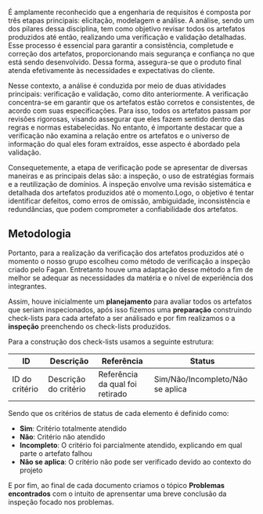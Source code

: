 É amplamente reconhecido que a engenharia de requisitos é composta por três etapas principais: elicitação, modelagem e análise. A análise, sendo um dos pilares dessa disciplina, tem como objetivo revisar todos os artefatos produzidos até então, realizando uma verificação e validação detalhadas. Esse processo é essencial para garantir a consistência, completude e correção dos artefatos, proporcionando mais segurança e confiança no que está sendo desenvolvido. Dessa forma, assegura-se que o produto final atenda efetivamente às necessidades e expectativas do cliente.

Nesse contexto, a análise é conduzida por meio de duas atividades principais: verificação e validação, como dito anteriormente. A verificação concentra-se em garantir que os artefatos estão corretos e consistentes, de acordo com suas especificações. Para isso, todos os artefatos passam por revisões rigorosas, visando assegurar que eles fazem sentido dentro das regras e normas estabelecidas. No entanto, é importante destacar que a verificação não examina a relação entre os artefatos e o universo de informação do qual eles foram extraídos, esse aspecto é abordado pela validação.

Consequetemente, a etapa de verificação pode se apresentar de diversas maneiras e as principais delas são: a inspeção, o uso de estratégias formais e a reutilização de domínios. A inspeção envolve uma revisão sistemática e detalhada dos artefatos produzidos até o momento.Logo, o objetivo é tentar identificar defeitos, como erros de omissão, ambiguidade, inconsistência e redundâncias, que podem comprometer a confiabilidade dos artefatos.

## Metodologia

Portanto, para a realização da verificação dos artefatos produzidos até o momento o nosso grupo escolheu como método de verificação a inspeção criado pelo Fagan. Entretanto houve uma adaptação desse método a fim de melhor se adequar as necessidades da matéria e o nível de experiência dos integrantes.

Assim, houve inicialmente um **planejamento** para avaliar todos os artefatos que seriam inspecionados, após isso fizemos uma **preparação** construindo check-lists para cada artefato a ser análisado e por fim realizamos o a **inspeção** preenchendo os check-lists produzidos.

Para a construção dos check-lists usamos a seguinte estrutura:

| ID | Descrição | Referência | Status |
|----|-----------|------------|--------|
| ID do critério | Descrição do critério | Referência da qual foi retirado | Sim/Não/Incompleto/Não se aplica |

Sendo que os critérios de status de cada elemento é definido como: 

- **Sim**: Critério totalmente atendido
- **Não**: Critério não atendido
- **Incompleto**: O critério foi parcialmente atendido, explicando em qual parte o artefato falhou
- **Não se aplica**: O critério não pode ser verificado devido ao contexto do projeto

E por fim, ao final de cada documento criamos o tópico **Problemas encontrados** com o intuito de aprensentar uma breve conclusão da inspeção focado nos problemas.
